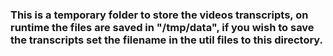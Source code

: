 ### This is a temporary folder to store the videos transcripts, on runtime the files are saved in "/tmp/data", if you wish to save the transcripts set the filename in the util files to this directory.